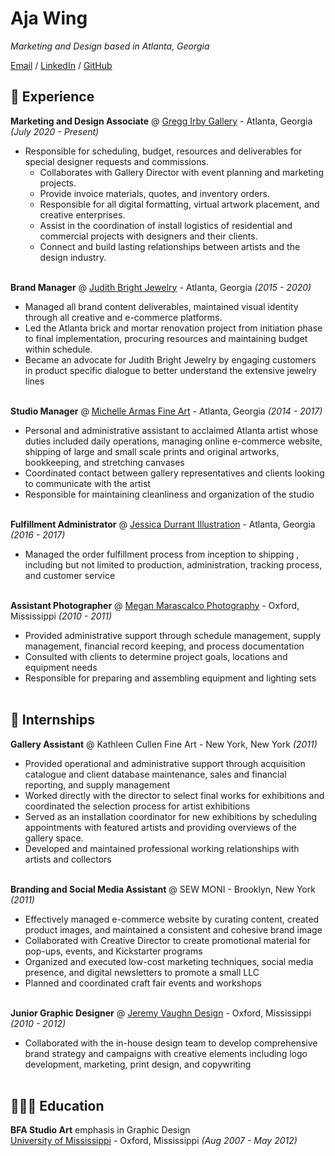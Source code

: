 # Aja Wing

_Marketing and Design based in Atlanta, Georgia_ <br>

[Email](mailto:aja.wing@outlook.com) / [LinkedIn](https://www.linkedin.com/in/aja-wing/) / [GitHub](https://github.com/ajawing/)

## 🎨 Experience

**Marketing and Design Associate** @ [Gregg Irby Gallery](https://www.greggirbygallery.com/) - Atlanta, Georgia _(July 2020 - Present)_ <br>
  - Responsible for scheduling, budget, resources and deliverables for special designer requests and commissions. 
	-	Collaborates with Gallery Director with event planning and marketing projects.
	-	Provide invoice materials, quotes, and inventory orders.
	-	Responsible for all digital formatting, virtual artwork placement, and creative enterprises. 
	-	Assist in the coordination of install logistics of residential and commercial projects with designers and their clients.
	-	Connect and build lasting relationships between artists and the design industry.
<br><br>

**Brand Manager** @ [Judith Bright Jewelry](https://judithbright.com/) - Atlanta, Georgia _(2015 - 2020)_ <br>
  - Managed all brand content deliverables, maintained visual identity through all creative and e-commerce platforms.
  - Led the Atlanta brick and mortar renovation project from initiation phase to final implementation, procuring resources and maintaining budget within schedule.  
  - Became an advocate for Judith Bright Jewelry by engaging customers in product specific dialogue to better understand the extensive jewelry lines
<br><br>

**Studio Manager** @ [Michelle Armas Fine Art](https://www.michellearmas.com/) - Atlanta, Georgia _(2014 - 2017)_ <br>
  - Personal and administrative assistant to acclaimed Atlanta artist whose duties included daily operations, managing online e-commerce website, shipping of large and small scale prints and original artworks, bookkeeping, and stretching canvases
  - Coordinated contact between gallery representatives and clients looking to communicate with the artist
  - Responsible for maintaining cleanliness and organization of the studio
<br><br>

**Fulfillment Administrator** @ [Jessica Durrant Illustration](http://jessicadurrant.com/) - Atlanta, Georgia _(2016 - 2017)_ <br>
  - Managed the order fulfillment process from inception to shipping , including but not limited to production, administration, tracking process, and customer service
<br><br>

**Assistant Photographer** @ [Megan Marascalco Photography](https://www.linkedin.com/in/megan-marascalco-60993a5/) - Oxford, Mississippi _(2010 - 2011)_ <br>
  - Provided administrative support through schedule management, supply management, financial record keeping, and process documentation
  - Consulted with clients to determine project goals, locations and equipment needs
  - Responsible for preparing and assembling equipment and lighting sets
<br><br>

## 📌 Internships

**Gallery Assistant** @ Kathleen Cullen Fine Art - New York, New York _(2011)_ <br>
  - Provided operational and administrative support through acquisition catalogue and client database maintenance, sales and financial reporting, and supply management
  - Worked directly with the director to select final works for exhibitions and coordinated the selection process for artist exhibitions
  - Served as an installation coordinator for new exhibitions by scheduling appointments with featured artists and providing overviews of the gallery space.
  - Developed and maintained professional working relationships with artists and collectors
<br><br>

**Branding and Social Media Assistant** @ SEW MONI - Brooklyn, New York _(2011)_ <br>
  - Effectively managed e-commerce website by curating content, created product images, and maintained a consistent and cohesive brand image
  - Collaborated with Creative Director to create promotional material for pop-ups, events, and Kickstarter programs
  - Organized and executed low-cost marketing techniques, social media presence, and digital newsletters to promote a small LLC
  - Planned and coordinated craft fair events and workshops
<br><br>

**Junior Graphic Designer** @ [Jeremy Vaughn Design](http://www.avaughndesign.com/) - Oxford, Mississippi _(2010 - 2012)_ <br>
  - Collaborated with the in-house design team to develop comprehensive brand strategy and campaigns with creative elements including logo development, marketing, print design, and copywriting 
<br><br>

## 👩🏻‍🎓 Education

**BFA Studio Art** emphasis in Graphic Design<br>
[University of Mississippi](https://olemiss.edu/) - Oxford, Mississippi _(Aug 2007 - May 2012)_ <br>
